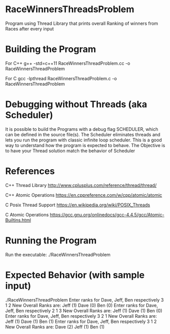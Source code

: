 # RaceWinnersThreadsProblem
Program using Thread Library that prints overall Ranking of winners from Races after every input 

# Building the Program

For C++
g++ -std=c++11 RaceWinnersThreadProblem.cc -o RaceWinnersThreadProblem

For C
gcc -lpthread RaceWinnersThreadProblem.c -o RaceWinnersThreadProblem

# Debugging without Threads (aka Scheduler)
It is possible to build the Programs with a debug flag SCHEDULER, which can be defined in the source file(s). The Scheduler eliminates threads and lets you run the program with classic infinite loop scheduler. This is a good way to understand how the program is expected to behave. 
The Objective is to have your Thread solution match the behavior of Scheduler

# References

C++ Thread Library
http://www.cplusplus.com/reference/thread/thread/

C++ Atomic Operations
https://en.cppreference.com/w/cpp/atomic/atomic

C Posix Thread Support
https://en.wikipedia.org/wiki/POSIX_Threads

C Atomic Operations
https://gcc.gnu.org/onlinedocs/gcc-4.4.5/gcc/Atomic-Builtins.html

# Running the Program

Run the executable: ./RaceWinnersThreadProblem

# Expected Behavior (with sample input)
./RaceWinnersThreadProblem
Enter ranks for Dave, Jeff, Ben respectively
3 1 2
New Overall Ranks are:
Jeff (1) Dave (0) Ben (0)
Enter ranks for Dave, Jeff, Ben respectively
2 1 3
New Overall Ranks are:
Jeff (1) Dave (1) Ben (0) 
Enter ranks for Dave, Jeff, Ben respectively
3 2 1
New Overall Ranks are:
Jeff (1) Dave (1) Ben (1)
Enter ranks for Dave, Jeff, Ben respectively
3 1 2
New Overall Ranks are:
Dave (2) Jeff (1) Ben (1)
